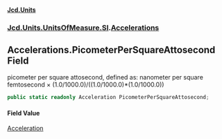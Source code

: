 #### [Jcd.Units](index.md 'index')
### [Jcd.Units.UnitsOfMeasure.SI](Jcd.Units.UnitsOfMeasure.SI.md 'Jcd.Units.UnitsOfMeasure.SI').[Accelerations](Accelerations.md 'Jcd.Units.UnitsOfMeasure.SI.Accelerations')

## Accelerations.PicometerPerSquareAttosecond Field

picometer per square attosecond, defined as: nanometer per square femtosecond × (1.0/1000.0)/((1.0/1000.0)*(1.0/1000.0))

```csharp
public static readonly Acceleration PicometerPerSquareAttosecond;
```

#### Field Value
[Acceleration](Acceleration.md 'Jcd.Units.UnitTypes.Acceleration')